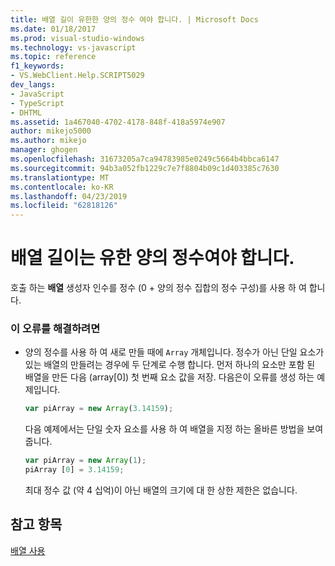 ```yaml
---
title: 배열 길이 유한한 양의 정수 여야 합니다. | Microsoft Docs
ms.date: 01/18/2017
ms.prod: visual-studio-windows
ms.technology: vs-javascript
ms.topic: reference
f1_keywords:
- VS.WebClient.Help.SCRIPT5029
dev_langs:
- JavaScript
- TypeScript
- DHTML
ms.assetid: 1a467040-4702-4178-848f-418a5974e907
author: mikejo5000
ms.author: mikejo
manager: ghogen
ms.openlocfilehash: 31673205a7ca94783985e0249c5664b4bbca6147
ms.sourcegitcommit: 94b3a052fb1229c7e7f8804b09c1d403385c7630
ms.translationtype: MT
ms.contentlocale: ko-KR
ms.lasthandoff: 04/23/2019
ms.locfileid: "62818126"
---
```

# <a name="array-length-must-be-a-finite-positive-integer"></a>배열 길이는 유한 양의 정수여야 합니다.
호출 하는 **배열** 생성자 인수를 정수 (0 + 양의 정수 집합의 정수 구성)를 사용 하 여 합니다.  
  
### <a name="to-correct-this-error"></a>이 오류를 해결하려면  
  
- 양의 정수를 사용 하 여 새로 만들 때에 `Array` 개체입니다. 정수가 아닌 단일 요소가 있는 배열의 만들려는 경우에 두 단계로 수행 합니다. 먼저 하나의 요소만 포함 된 배열을 만든 다음 (array[0]) 첫 번째 요소 값을 저장. 다음은이 오류를 생성 하는 예제입니다.  
  
    ```JavaScript  
    var piArray = new Array(3.14159);  
    ```  
  
     다음 예제에서는 단일 숫자 요소를 사용 하 여 배열을 지정 하는 올바른 방법을 보여 줍니다.  
  
    ```JavaScript  
    var piArray = new Array(1);  
    piArray [0] = 3.14159;  
    ```  
  
     최대 정수 값 (약 4 십억)이 아닌 배열의 크기에 대 한 상한 제한은 없습니다.  
  
## <a name="see-also"></a>참고 항목  
 [배열 사용](../../javascript/advanced/using-arrays-javascript.md)